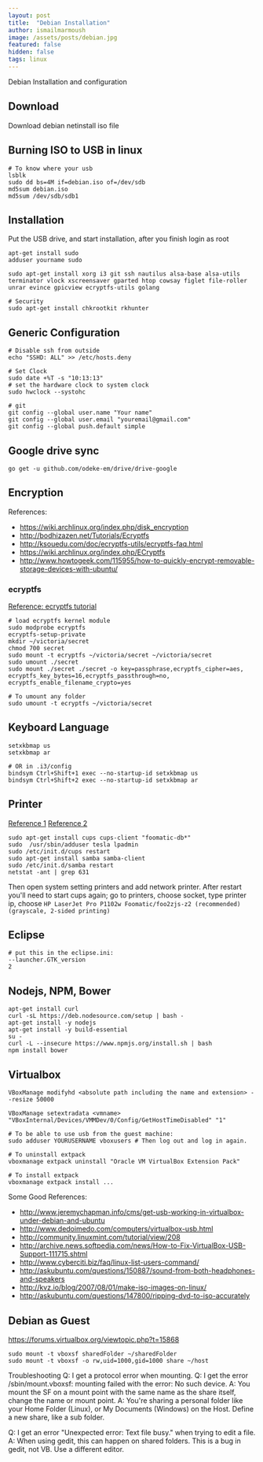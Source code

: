 ```yaml
---
layout: post
title:  "Debian Installation"
author: ismailmarmoush
image: /assets/posts/debian.jpg
featured: false
hidden: false
tags: linux
---
```


Debian Installation and configuration

## Download

Download debian netinstall iso file

## Burning ISO to USB in linux

```
# To know where your usb
lsblk
sudo dd bs=4M if=debian.iso of=/dev/sdb
md5sum debian.iso
md5sum /dev/sdb/sdb1
```

## Installation

Put the USB drive, and start installation, after you finish login as root

```
apt-get install sudo
adduser yourname sudo

sudo apt-get install xorg i3 git ssh nautilus alsa-base alsa-utils terminator vlock xscreensaver gparted htop cowsay figlet file-roller unrar evince gpicview ecryptfs-utils golang

# Security
sudo apt-get install chkrootkit rkhunter
```

## Generic Configuration

```
# Disable ssh from outside
echo "SSHD: ALL" >> /etc/hosts.deny

# Set Clock
sudo date +%T -s "10:13:13"
# set the hardware clock to system clock
sudo hwclock --systohc

# git
git config --global user.name "Your name"
git config --global user.email "youremail@gmail.com"
git config --global push.default simple
```

## Google drive sync

```
go get -u github.com/odeke-em/drive/drive-google
```

## Encryption

References:

* https://wiki.archlinux.org/index.php/disk_encryption
* http://bodhizazen.net/Tutorials/Ecryptfs
* http://ksouedu.com/doc/ecryptfs-utils/ecryptfs-faq.html
* https://wiki.archlinux.org/index.php/ECryptfs
* http://www.howtogeek.com/115955/how-to-quickly-encrypt-removable-storage-devices-with-ubuntu/

### ecryptfs

[Reference: ecryptfs tutorial](http://bodhizazen.net/Tutorials/Ecryptfs)

```
# load ecryptfs kernel module
sudo modprobe ecryptfs
ecryptfs-setup-private
mkdir ~/victoria/secret
chmod 700 secret
sudo mount -t ecryptfs ~/victoria/secret ~/victoria/secret
sudo umount ./secret
sudo mount ./secret ./secret -o key=passphrase,ecryptfs_cipher=aes,
ecryptfs_key_bytes=16,ecryptfs_passthrough=no,
ecryptfs_enable_filename_crypto=yes

# To umount any folder
sudo umount -t ecryptfs ~/victoria/secret
```

## Keyboard Language

```
setxkbmap us
setxkbmap ar

# OR in .i3/config
bindsym Ctrl+Shift+1 exec --no-startup-id setxkbmap us
bindsym Ctrl+Shift+2 exec --no-startup-id setxkbmap ar
```

## Printer

[Reference 1](https://forums.kali.org/showthread.php?4314-Install-amp-configure-printers-on-Kali-linux)
[Reference 2](https://uwnthesis.wordpress.com/2013/07/29/kali-how-to-install-a-cups-printer-the-visual-guide/)

```
sudo apt-get install cups cups-client "foomatic-db*"
sudo  /usr/sbin/adduser tesla lpadmin
sudo /etc/init.d/cups restart
sudo apt-get install samba samba-client
sudo /etc/init.d/samba restart
netstat -ant | grep 631
```

Then open system setting printers and add network printer. After restart you'll need to start cups again; go to
printers, choose socket, type printer ip,
choose `HP LaserJet Pro P1102w Foomatic/foo2zjs-z2 (recommended) (grayscale, 2-sided printing)`

## Eclipse

```
# put this in the eclipse.ini:
--launcher.GTK_version
2
```

## Nodejs, NPM, Bower

```
apt-get install curl
curl -sL https://deb.nodesource.com/setup | bash -
apt-get install -y nodejs
apt-get install -y build-essential
su -
curl -L --insecure https://www.npmjs.org/install.sh | bash
npm install bower
```

## Virtualbox

```
VBoxManage modifyhd <absolute path including the name and extension> --resize 50000

VBoxManage setextradata <vmname> "VBoxInternal/Devices/VMMDev/0/Config/GetHostTimeDisabled" "1"

# To be able to use usb from the guest machine:
sudo adduser YOURUSERNAME vboxusers # Then log out and log in again.

# To uninstall extpack
vboxmanage extpack uninstall "Oracle VM VirtualBox Extension Pack"

# To install extpack
vboxmanage extpack install ...

```

Some Good References:

* http://www.jeremychapman.info/cms/get-usb-working-in-virtualbox-under-debian-and-ubuntu
* http://www.dedoimedo.com/computers/virtualbox-usb.html
* http://community.linuxmint.com/tutorial/view/208
* http://archive.news.softpedia.com/news/How-to-Fix-VirtualBox-USB-Support-111715.shtml
* http://www.cyberciti.biz/faq/linux-list-users-command/
* http://askubuntu.com/questions/150887/sound-from-both-headphones-and-speakers
* http://kvz.io/blog/2007/08/01/make-iso-images-on-linux/
* http://askubuntu.com/questions/147800/ripping-dvd-to-iso-accurately

## Debian as Guest

https://forums.virtualbox.org/viewtopic.php?t=15868

```
sudo mount -t vboxsf sharedFolder ~/sharedFolder
sudo mount -t vboxsf -o rw,uid=1000,gid=1000 share ~/host
```

Troubleshooting
Q: I get a protocol error when mounting.
Q: I get the error /sbin/mount.vboxsf: mounting failed with the error: No such device.
A: You mount the SF on a mount point with the same name as the share itself, change the name or mount point.
A: You're sharing a personal folder like your Home Folder (Linux), or My Documents (Windows) on the Host. Define a new
share, like a sub folder.

Q: I get an error "Unexpected error: Text file busy." when trying to edit a file.
A: When using gedit, this can happen on shared folders. This is a bug in gedit, not VB. Use a different editor.
